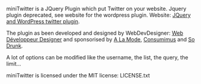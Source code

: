 miniTwitter is a JQuery Plugin which put Twitter on your website. Jquery plugin deprecated, see website for the wordpress plugin. Website: [JQuery and WordPress twitter plugin](http://minitwitter.webdevdesigner.com/ "Put the twitter feed on your website or your WordPress blog").

The plugin as been developed and designed by WebDevDesigner: [Web Développeur Designer](http://webdevdesigner.com/ "Création de sites Internet : développement et design") and sponsorised by [A La Mode](http://www.alamode.me/ "Social Fashion Network"), [Consumimus](http://consumimus.fr/ "Avis consommateur et Comparateur de prix") and [So Drunk](http://sodrunk.org/ "Funny drunk stories").

A lot of options can be modified like the username, the list, the query, the limit...

miniTwitter is licensed under the MIT license: LICENSE.txt
